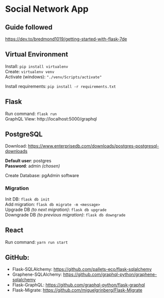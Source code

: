 # Social Network App

## Guide followed
https://dev.to/bredmond1019/getting-started-with-flask-7de

## Virtual Environment
Install: `pip install virtualenv`  
Create: `virtualenv venv`  
Activate (windows): `"./venv/Scripts/activate"`  
  
Install requirements: `pip install -r requirements.txt`

## Flask
Run command: `flask run`  
GraphQL View: http://localhost:5000/graphql

## PostgreSQL
Download: https://www.enterprisedb.com/downloads/postgres-postgresql-downloads  
  
**Default user**: postgres  
**Password**: admin *(chosen)*  

Create Database: pgAdmin software

### Migration
Init DB: `flask db init`  
Add migration: `flask db migrate -m <message>`  
Upgrade DB *(to next migration)*: `flask db upgrade`  
Downgrade DB *(to previous migration)*: `flask db downgrade`  

## React
Run command: `yarn run start`

## GitHub:
- Flask-SQLAlchemy: https://github.com/pallets-eco/flask-sqlalchemy  
- Graphene-SQLAlchemy: https://github.com/graphql-python/graphene-sqlalchemy  
- Flask-GraphQL: https://github.com/graphql-python/flask-graphql  
- Flask-Migrate: https://github.com/miguelgrinberg/Flask-Migrate
